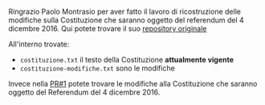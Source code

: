 Ringrazio Paolo Montrasio per aver fatto il lavoro di ricostruzione delle modifiche sulla Costituzione che saranno oggetto del referendum del 4 dicembre 2016. Qui potete trovare il suo [repository originale](https://github.com/pmontrasio/costituzione)

All'interno trovate:

* ```costituzione.txt``` il testo della Costituzione **attualmente vigente**
* ```costituzione-modifiche.txt``` sono le modifiche 

Invece nella [PR#1](https://github.com/lordkada/costituzione/pull/1) potete trovare le modifiche alla Costituzione che saranno oggetto del Referendum del 4 dicembre 2016.
